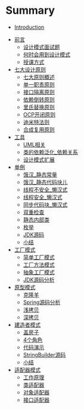 # Summary

* [Introduction](README.md)
- [前言]()
    - [设计模式面试题](01_设计抹水泥面试题.md)
    - [何时会用到设计模式](03_何时会用到设计模式.md)
    - [授课方式](04_授课方式.md)
- [七大设计原则]()
    - [七大原则概述](05_七大原则.md)
    - [单一职责原则](06_单一职责原则.md)
    - [接口隔离原则](08_接口隔离原则.md)
    - [依赖倒转原则](11_依赖倒转原则.md)
    - [里氏替换原则](14_里氏替换原则.md)
    - [OCP开闭原则](16_开闭原则.md)
    - [迪米特法则](19_迪米特法则.md)
    - [合成复用原则](22_合成复用原则.md)
- [工具]()
    - [UML相关](23_UML相关.md)
    - [类的依赖泛化_依赖关系](25_类的依赖泛化_依赖关系.md)
    - [设计模式扩展](26_设计模式扩展.md)
- [单例]()
    - [饿汉_静态常量](29_单例_饿汉_静态常量.md)
    - [饿汉_静态代码块儿](30_单例_饿汉_静态代码块儿.md)
    - [线程不安全_懒汉式](31_单例_线程不安全_懒汉式.md)
    - [线程安全_懒汉式](32_单例_线程安全_懒汉式.md)
    - [同步代码块_懒汉式](33_单例_同步代码块_懒汉式.md)
    - [双重检查](34_单例_双重检查.md)
    - [静态内部类](35_单例_静态内部类.md)
    - [枚举](36_单例_枚举.md)
    - [JDK源码](37_单例_JDK源码.md)
    - [小结](38_单例_小结.md)
- [工厂模式]()
    - [简单工厂模式](39_工厂模式_简单工厂模式.md)
    - [工厂方法模式](43_工厂模式_工厂方法模式.md)
    - [抽象工厂模式](45_工厂模式_抽象工厂模式.md)
    - [JDK源码分析](46_工厂模式_JDK源码分析.md)
- [原型模式]()
    - [克隆羊](49_原型模式_克隆羊.md)
    - [Spring源码分析](51_原型模式_Spring源码分析.md)
    - [浅拷贝](52_原型模式_浅拷贝.md)
    - [深拷贝](54_原型模式_深拷贝.md)
- [建造者模式]()
    - [盖房子](55_建造者模式_盖房子.md)
    - [4个角色](56_建造者模式_4个角色.md)
    - [代码演示](57_建造者模式_代码演示.md)
    - [StringBuilder源码](58_建造者模式_StringBuilder源码.md)
    - [小结](59_建造者模式_小结.md)
- [适配器模式]()
    - [工作原理](60_适配器模式_工作原理.md)
    - [类适配器](61_类适配器_电压问题.md)
    - [对象适配器](62_对象适配器_电压问题.md)
    - [接口适配器](63_接口适配器_电压问题.md)
    
    